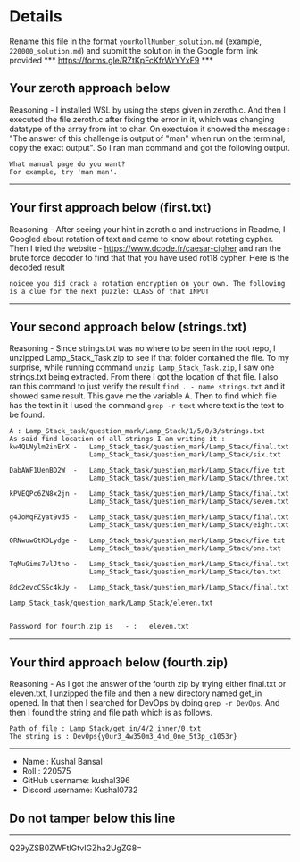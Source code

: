 # Details

Rename this file in the format `yourRollNumber_solution.md` (example, `220000_solution.md`) and submit the solution in the Google form link provided 
*** https://forms.gle/RZtKpFcKfrWrYYxF9 ***


## Your zeroth approach below

Reasoning - I installed WSL by using the steps given in zeroth.c. And then I executed the file zeroth.c after fixing the error in it, which was changing datatype of the array from int to char. On exectuion it showed the message : "The answer of this challenge is output of "man" when run on the terminal, copy the exact output". So I ran man command and got the following output.

```
What manual page do you want?
For example, try 'man man'.
```

---

## Your first approach below (first.txt)

Reasoning - After seeing your hint in zeroth.c and instructions in Readme, I Googled about rotation of text and came to know about rotating cypher. Then I tried the website - https://www.dcode.fr/caesar-cipher and ran the brute force decoder to find that that you have used rot18 cypher. Here is the decoded result

```
noicee you did crack a rotation encryption on your own. The following is a clue for the next puzzle: CLASS of that INPUT
```

---

## Your second approach below (strings.txt)

Reasoning - Since strings.txt was no where to be seen in the root repo, I unzipped Lamp_Stack_Task.zip to see if that folder contained the file. To my surprise, while running command `unzip Lamp_Stack_Task.zip`, I saw one strings.txt being extracted. From there I got the location of that file. I also ran this command to just verify the result  `find . - name strings.txt` and it showed same result. This gave me the variable A. Then to find which file has the text in it I used the command `grep -r text` where text is the text to be found.

```
A : Lamp_Stack_task/question_mark/Lamp_Stack/1/5/0/3/strings.txt
As said find location of all strings I am writing it :
kw4QLNylm2inErX -   Lamp_Stack_task/question_mark/Lamp_Stack/final.txt
                    Lamp_Stack_task/question_mark/Lamp_Stack/six.txt

DabAWF1UenBD2W  -   Lamp_Stack_task/question_mark/Lamp_Stack/five.txt
                    Lamp_Stack_task/question_mark/Lamp_Stack/three.txt

kPVEQPc6ZN8x2jn -   Lamp_Stack_task/question_mark/Lamp_Stack/final.txt
                    Lamp_Stack_task/question_mark/Lamp_Stack/seven.txt

g4JoMqFZyat9vd5 -   Lamp_Stack_task/question_mark/Lamp_Stack/final.txt
                    Lamp_Stack_task/question_mark/Lamp_Stack/eight.txt

ORNwuwGtKDLydge -   Lamp_Stack_task/question_mark/Lamp_Stack/five.txt
                    Lamp_Stack_task/question_mark/Lamp_Stack/one.txt

TqMuGims7vlJtno -   Lamp_Stack_task/question_mark/Lamp_Stack/final.txt
                    Lamp_Stack_task/question_mark/Lamp_Stack/ten.txt

8dc2evcCSSc4kUy -   Lamp_Stack_task/question_mark/Lamp_Stack/final.txt
                    Lamp_Stack_task/question_mark/Lamp_Stack/eleven.txt


Password for fourth.zip is   - :   eleven.txt
```

---

## Your third approach below (fourth.zip)

Reasoning - As I got the answer of the fourth zip by trying either final.txt or eleven.txt, I unzipped the file and then a new directory named get_in opened. In that then I searched for DevOps by doing `grep -r DevOps`.
And then I found the string and file path which is as follows.

```
Path of file : Lamp_Stack/get_in/4/2_inner/0.txt
The string is : DevOps{y0ur3_4w350m3_4nd_0ne_5t3p_c1053r}
```

---


- Name : Kushal Bansal
- Roll : 220575
- GitHub username: kushal396
- Discord username: Kushal0732


## Do not tamper below this line

---

Q29yZSB0ZWFtIGtvIGZha2UgZG8=

